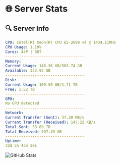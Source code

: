 # 🌐 Server Stats
## 🔍 Server Info
```yaml
CPU: Intel(R) Xeon(R) CPU E5-2699 v4 @ 1434.11MHz
CPU Usage: 1.10%
Cores: 44P | 88T
-----------------------------------
Memory:
Current Usage: 146.36 GB/503.74 GB
Available: 353.93 GB
-----------------------------------
Disk:
Current Usage: 109.59 GB/1.71 TB
Free: 1.52 TB
-----------------------------------
GPU:
No GPU detected
-----------------------------------
Network:
Current Transfer (Sent): 37.20 MB/s
Current Transfer (Received): 147.22 KB/s
Total Sent: 53.69 TB
Total Received: 497.49 GB
-----------------------------------
Uptime:
32d 5h 43m 30s
```
![GitHub Stats](https://img.shields.io/badge/Updated-2025-04-09_03:06:19-blue)